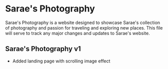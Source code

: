# Sarae's Photography

Sarae's Photography is a website designed to showcase Sarae's collection of photography and passion for traveling and exploring new places. This file will serve to track any major changes and updates to Sarae's website.

## Sarae's Photography v1
* Added landing page with scrolling image effect
